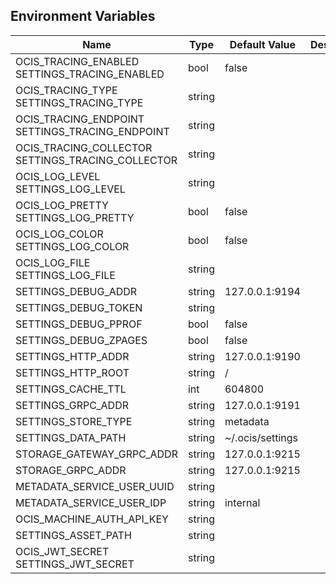 ## Environment Variables

| Name | Type | Default Value | Description |
|------|------|---------------|-------------|
| OCIS_TRACING_ENABLED<br/>SETTINGS_TRACING_ENABLED | bool | false | |
| OCIS_TRACING_TYPE<br/>SETTINGS_TRACING_TYPE | string |  | |
| OCIS_TRACING_ENDPOINT<br/>SETTINGS_TRACING_ENDPOINT | string |  | |
| OCIS_TRACING_COLLECTOR<br/>SETTINGS_TRACING_COLLECTOR | string |  | |
| OCIS_LOG_LEVEL<br/>SETTINGS_LOG_LEVEL | string |  | |
| OCIS_LOG_PRETTY<br/>SETTINGS_LOG_PRETTY | bool | false | |
| OCIS_LOG_COLOR<br/>SETTINGS_LOG_COLOR | bool | false | |
| OCIS_LOG_FILE<br/>SETTINGS_LOG_FILE | string |  | |
| SETTINGS_DEBUG_ADDR | string | 127.0.0.1:9194 | |
| SETTINGS_DEBUG_TOKEN | string |  | |
| SETTINGS_DEBUG_PPROF | bool | false | |
| SETTINGS_DEBUG_ZPAGES | bool | false | |
| SETTINGS_HTTP_ADDR | string | 127.0.0.1:9190 | |
| SETTINGS_HTTP_ROOT | string | / | |
| SETTINGS_CACHE_TTL | int | 604800 | |
| SETTINGS_GRPC_ADDR | string | 127.0.0.1:9191 | |
| SETTINGS_STORE_TYPE | string | metadata | |
| SETTINGS_DATA_PATH | string | ~/.ocis/settings | |
| STORAGE_GATEWAY_GRPC_ADDR | string | 127.0.0.1:9215 | |
| STORAGE_GRPC_ADDR | string | 127.0.0.1:9215 | |
| METADATA_SERVICE_USER_UUID | string |  | |
| METADATA_SERVICE_USER_IDP | string | internal | |
| OCIS_MACHINE_AUTH_API_KEY | string |  | |
| SETTINGS_ASSET_PATH | string |  | |
| OCIS_JWT_SECRET<br/>SETTINGS_JWT_SECRET | string |  | |